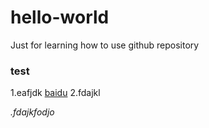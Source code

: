 # hello-world
Just for learning how to use github repository
### test
1.eafjdk 
[baidu](http://www.baidu.com)
2.fdajkl

*.fdajkfodjo*
